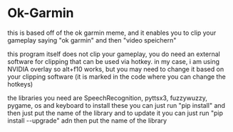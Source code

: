 # Ok-Garmin
this is based off of the ok garmin meme, and it enables you to clip your gameplay saying "ok garmin" and then "video speichern"

this program itself does not clip your gameplay, you do need an external software for clipping that can be used via hotkey.
in my case, i am using NVIDIA overlay so alt+f10 works, but you may need to change it based on your clipping software
(it is marked in the code where you can change the hotkeys)

the libraries you need are SpeechRecognition, pyttsx3, fuzzywuzzy, pygame, os and keyboard
to install these you can just run "pip install" and then just put the name of the library
and to update it you can just run "pip install --upgrade" adn then put the name of the library
